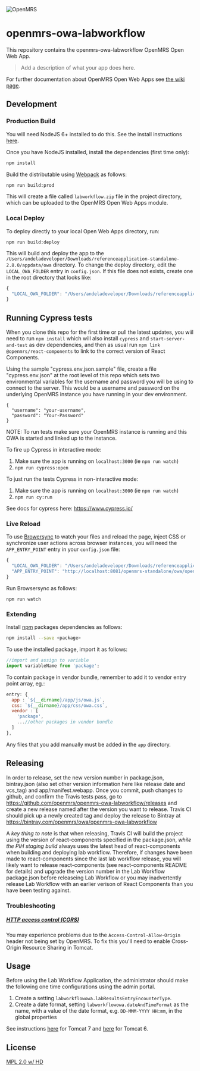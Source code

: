 <img src="https://cloud.githubusercontent.com/assets/668093/12567089/0ac42774-c372-11e5-97eb-00baf0fccc37.jpg" alt="OpenMRS"/>

# openmrs-owa-labworkflow

This repository contains the openmrs-owa-labworkflow OpenMRS Open Web App.

> Add a description of what your app does here.

For further documentation about OpenMRS Open Web Apps see
[the wiki page](https://wiki.openmrs.org/display/docs/Open+Web+Apps+Module).

## Development

### Production Build

You will need NodeJS 6+ installed to do this. See the install instructions [here](https://nodejs.org/en/download/package-manager/).

Once you have NodeJS installed, install the dependencies (first time only):

```sh
npm install
```

Build the distributable using [Webpack](https://webpack.github.io/) as follows:

````sh
npm run build:prod
````

This will create a file called `labworkflow.zip` file in the project directory,
which can be uploaded to the OpenMRS Open Web Apps module.

### Local Deploy

To deploy directly to your local Open Web Apps directory, run:

````
npm run build:deploy
````

This will build and deploy the app to the `/Users/andeladeveloper/Downloads/referenceapplication-standalone-2.8.0/appdata/owa`
directory. To change the deploy directory, edit the `LOCAL_OWA_FOLDER` entry in
`config.json`. If this file does not exists, create one in the root directory
that looks like:

```js
{
  "LOCAL_OWA_FOLDER": "/Users/andeladeveloper/Downloads/referenceapplication-standalone-2.8.0/appdata/owa"
}
```

## Running Cypress tests

When you clone this repo for the first time or pull the latest updates, you wiil need to run `npm install` which will also install `cypress` and `start-server-and-test` as dev dependencies, and then as usual run `npm link @openmrs/react-components` to link to the correct
version of React Components.

Using the sample "cypress.env.json.sample" file, create a file "cypress.env.json" at the root level of this repo which sets two environmental variables for the username and password you will be using to 
connect to the server.  This would be a username and password on the underlying OpenMRS instance you have running in your dev environment.

```
{
  "username": "your-username",
  "password": "Your-Password"
}
```

NOTE: To run tests make sure your OpenMRS instance is running and this OWA is started and linked up to the instance.

To fire up Cypress in interactive mode:

1) Make sure the app is running on `localhost:3000`  (ie `npm run watch`)
2) `npm run cypress:open`

To just run the tests Cypress in non-interactive mode:
  
1) Make sure the app is running on `localhost:3000`   (ie `npm run watch`)
2) `npm run cy:run`

See docs for cypress here: https://www.cypress.io/

### Live Reload

To use [Browersync](https://www.browsersync.io/) to watch your files and reload
the page, inject CSS or synchronize user actions across browser instances, you
will need the `APP_ENTRY_POINT` entry in your `config.json` file:

```js
{
  "LOCAL_OWA_FOLDER": "/Users/andeladeveloper/Downloads/referenceapplication-standalone-2.8.0/appdata\\owa",
  "APP_ENTRY_POINT": "http://localhost:8081/openmrs-standalone/owa/openmrs-owa-labworkflow/index.html"
}
```
Run Browsersync as follows:

```
npm run watch
```

### Extending

Install [npm](http://npmjs.com/) packages dependencies as follows:

````sh
npm install --save <package>
````

To use the installed package, import it as follows:

````js
//import and assign to variable
import variableName from 'package';
````

To contain package in vendor bundle, remember to add it to vendor entry point array, eg.:

````js
entry: {
  app : `${__dirname}/app/js/owa.js`,
  css: `${__dirname}/app/css/owa.css`,
  vendor : [
    'package',
    ...//other packages in vendor bundle
  ]
},
````

Any files that you add manually must be added in the `app` directory.

## Releasing

In order to release, set the new version number in package.json, bintray.json (also set other version information here 
like release date and vcs_tag) and app/manifest.webapp. Once you commit, push changes to github, and confirm the Travis 
tests pass, go to https://github.com/openmrs/openmrs-owa-labworkflow/releases and create a new release named after the 
version you want to release. Travis CI should pick up a newly created tag and deploy the release to Bintray at 
https://bintray.com/openmrs/owa/openmrs-owa-labworkflow

A *key thing to note* is that when releasing, Travis CI will build the  project using the version of react-components
specified in the package.json, *while the PIH staging build* always uses the latest head of react-components
when building and deploying lab workflow.  Therefore, if changes have been made to react-components since
the last lab workflow release, you will likely want to release react-components (see react-components README for
details) and upgrade the version number in the Lab Workflow package.json before releaseing Lab Workflow or you
may inadvertently release Lab Workflow with an earlier verison of React Components than you have been testing
against.

### Troubleshooting

##### [HTTP access control (CORS)](https://developer.mozilla.org/en-US/docs/Web/HTTP/Access_control_CORS)

You may experience problems due to the `Access-Control-Allow-Origin` header not
being set by OpenMRS. To fix this you'll need to enable Cross-Origin Resource
Sharing in Tomcat.

## Usage
Before using the Lab Workflow Application, the administrator should make the following one time configurations using the admin portal.

1. Create a setting `labworkflowowa.labResultsEntryEncounterType`.
2. Create a date format, setting `labworkflowowa.dateAndTimeFormat` as the name, with a value of the date format, e.g. `DD-MMM-YYYY HH:mm`, in the global properties

See instructions [here](http://enable-cors.org/server_tomcat.html) for Tomcat 7 and [here](https://www.dforge.net/2013/09/16/enabling-cors-on-apache-tomcat-6/) for Tomcat 6.

## License

[MPL 2.0 w/ HD](http://openmrs.org/license/)
